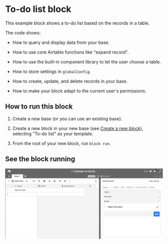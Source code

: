 # To-do list block

This example block shows a to-do list based on the records in a table.

The code shows:

-   How to query and display data from your base.

-   How to use core Airtable functions like "expand record".

-   How to use the built-in component library to let the user choose a table.

-   How to store settings in `globalConfig`.

-   How to create, update, and delete records in your base.

-   How to make your block adapt to the current user's permissions.

## How to run this block

1. Create a new base (or you can use an existing base).

2. Create a new block in your new base (see
   [Create a new block](https://airtable.com/developers/blocks/guides/hello-world-tutorial#create-a-new-block)),
   selecting "To-do list" as your template.

3. From the root of your new block, run `block run`.

## See the block running

![Block updating to-do list as the user changes data](media/block.gif)
